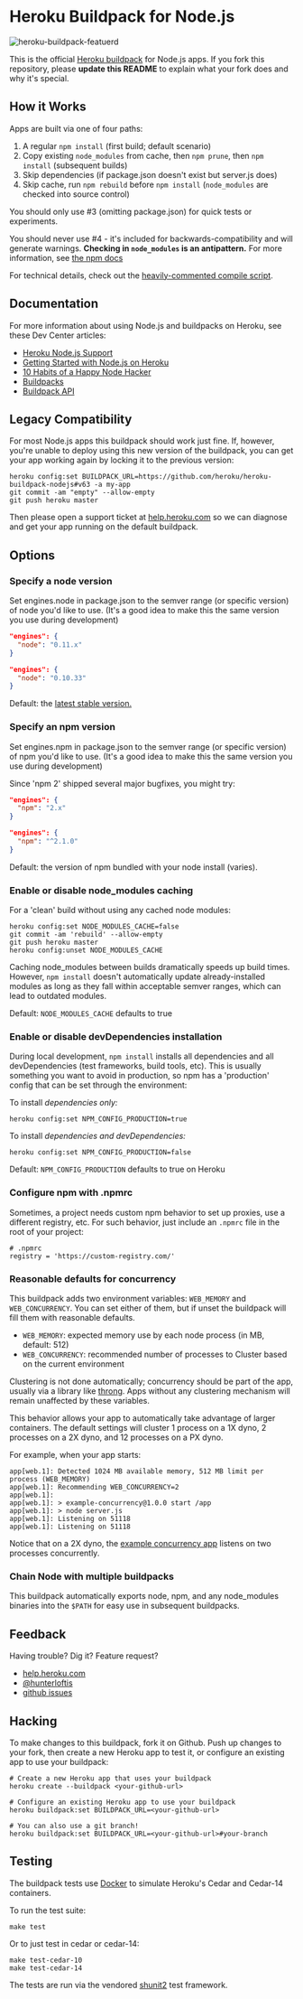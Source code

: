 # Heroku Buildpack for Node.js

![heroku-buildpack-featuerd](https://cloud.githubusercontent.com/assets/51578/6953435/52e1af5c-d897-11e4-8712-35fbd4d471b1.png)

This is the official [Heroku buildpack](http://devcenter.heroku.com/articles/buildpacks) for Node.js apps. If you fork this repository, please **update this README** to explain what your fork does and why it's special.


## How it Works

Apps are built via one of four paths:

1. A regular `npm install` (first build; default scenario)
2. Copy existing `node_modules` from cache, then `npm prune`, then `npm install` (subsequent builds)
3. Skip dependencies (if package.json doesn't exist but server.js does)
4. Skip cache, run `npm rebuild` before `npm install` (`node_modules` are checked into source control)

You should only use #3 (omitting package.json) for quick tests or experiments.

You should never use #4 - it's included for backwards-compatibility and will generate warnings.
**Checking in `node_modules` is an antipattern.**
For more information, see [the npm docs](https://docs.npmjs.com/misc/faq#should-i-check-my-node_modules-folder-into-git-)

For technical details, check out the [heavily-commented compile script](https://github.com/heroku/heroku-buildpack-nodejs/blob/master/bin/compile).

## Documentation

For more information about using Node.js and buildpacks on Heroku, see these Dev Center articles:

- [Heroku Node.js Support](https://devcenter.heroku.com/articles/nodejs-support)
- [Getting Started with Node.js on Heroku](https://devcenter.heroku.com/articles/nodejs)
- [10 Habits of a Happy Node Hacker](https://blog.heroku.com/archives/2014/3/11/node-habits)
- [Buildpacks](https://devcenter.heroku.com/articles/buildpacks)
- [Buildpack API](https://devcenter.heroku.com/articles/buildpack-api)


## Legacy Compatibility

For most Node.js apps this buildpack should work just fine.
If, however, you're unable to deploy using this new version of the buildpack, you can get your app working again by locking it to the previous version:

```
heroku config:set BUILDPACK_URL=https://github.com/heroku/heroku-buildpack-nodejs#v63 -a my-app
git commit -am "empty" --allow-empty
git push heroku master
```

Then please open a support ticket at [help.heroku.com](https://help.heroku.com/) so we can diagnose and get your app running on the default buildpack.

## Options

### Specify a node version

Set engines.node in package.json to the semver range
(or specific version) of node you'd like to use.
(It's a good idea to make this the same version you use during development)

```json
"engines": {
  "node": "0.11.x"
}
```

```json
"engines": {
  "node": "0.10.33"
}
```

Default: the
[latest stable version.](http://semver.io/node)

### Specify an npm version

Set engines.npm in package.json to the semver range
(or specific version) of npm you'd like to use.
(It's a good idea to make this the same version you use during development)

Since 'npm 2' shipped several major bugfixes, you might try:

```json
"engines": {
  "npm": "2.x"
}
```

```json
"engines": {
  "npm": "^2.1.0"
}
```

Default: the version of npm bundled with your node install (varies).

### Enable or disable node_modules caching

For a 'clean' build without using any cached node modules:

```shell
heroku config:set NODE_MODULES_CACHE=false
git commit -am 'rebuild' --allow-empty
git push heroku master
heroku config:unset NODE_MODULES_CACHE
```

Caching node_modules between builds dramatically speeds up build times.
However, `npm install` doesn't automatically update already-installed modules
as long as they fall within acceptable semver ranges,
which can lead to outdated modules.

Default: `NODE_MODULES_CACHE` defaults to true

### Enable or disable devDependencies installation

During local development, `npm install` installs all dependencies
and all devDependencies (test frameworks, build tools, etc).
This is usually something you want to avoid in production, so
npm has a 'production' config that can be set through the environment:

To install *dependencies only:*

```shell
heroku config:set NPM_CONFIG_PRODUCTION=true
```

To install *dependencies and devDependencies:*

```shell
heroku config:set NPM_CONFIG_PRODUCTION=false
```

Default: `NPM_CONFIG_PRODUCTION` defaults to true on Heroku

### Configure npm with .npmrc

Sometimes, a project needs custom npm behavior to set up proxies,
use a different registry, etc. For such behavior,
just include an `.npmrc` file in the root of your project:

```
# .npmrc
registry = 'https://custom-registry.com/'
```

### Reasonable defaults for concurrency

This buildpack adds two environment variables: `WEB_MEMORY` and `WEB_CONCURRENCY`.
You can set either of them, but if unset the buildpack will fill them with reasonable defaults.

- `WEB_MEMORY`: expected memory use by each node process (in MB, default: 512)
- `WEB_CONCURRENCY`: recommended number of processes to Cluster based on the current environment

Clustering is not done automatically; concurrency should be part of the app,
usually via a library like [throng](https://github.com/hunterloftis/throng).
Apps without any clustering mechanism will remain unaffected by these variables.

This behavior allows your app to automatically take advantage of larger containers.
The default settings will cluster
1 process on a 1X dyno, 2 processes on a 2X dyno, and 12 processes on a PX dyno.

For example, when your app starts:

```
app[web.1]: Detected 1024 MB available memory, 512 MB limit per process (WEB_MEMORY)
app[web.1]: Recommending WEB_CONCURRENCY=2
app[web.1]:
app[web.1]: > example-concurrency@1.0.0 start /app
app[web.1]: > node server.js
app[web.1]: Listening on 51118
app[web.1]: Listening on 51118
```

Notice that on a 2X dyno, the
[example concurrency app](https://github.com/heroku-examples/node-concurrency)
listens on two processes concurrently.

### Chain Node with multiple buildpacks

This buildpack automatically exports node, npm, and any node_modules binaries
into the `$PATH` for easy use in subsequent buildpacks.

## Feedback

Having trouble? Dig it? Feature request?

- [help.heroku.com](https://help.heroku.com/)
- [@hunterloftis](http://twitter.com/hunterloftis)
- [github issues](https://github.com/heroku/heroku-buildpack-nodejs/issues)

## Hacking

To make changes to this buildpack, fork it on Github. Push up changes to your fork, then create a new Heroku app to test it, or configure an existing app to use your buildpack:

```
# Create a new Heroku app that uses your buildpack
heroku create --buildpack <your-github-url>

# Configure an existing Heroku app to use your buildpack
heroku buildpack:set BUILDPACK_URL=<your-github-url>

# You can also use a git branch!
heroku buildpack:set BUILDPACK_URL=<your-github-url>#your-branch
```

## Testing

The buildpack tests use [Docker](https://www.docker.com/) to simulate
Heroku's Cedar and Cedar-14 containers.

To run the test suite:

```
make test
```

Or to just test in cedar or cedar-14:

```
make test-cedar-10
make test-cedar-14
```

The tests are run via the vendored [shunit2](http://shunit2.googlecode.com/svn/trunk/source/2.1/doc/shunit2.html)
test framework.
